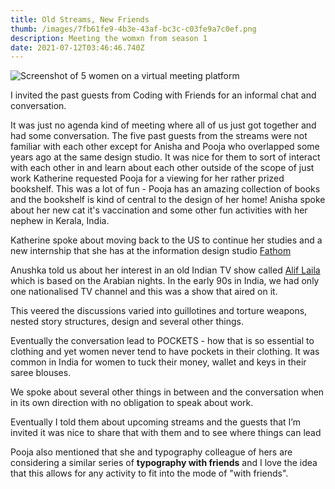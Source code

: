 ```yaml
---
title: Old Streams, New Friends
thumb: /images/7fb61fe9-4b3e-43af-bc3c-c03fe9a7c0ef.png
description: Meeting the womxn from season 1
date: 2021-07-12T03:46:46.740Z
---
```

![Screenshot of 5 women on a virtual meeting platform](/images/7fb61fe9-4b3e-43af-bc3c-c03fe9a7c0ef.png "Past Coding with Friends guests")

I invited the past guests from Coding with Friends for an informal chat and conversation. 

It was just no agenda kind of meeting where all of us just got together and had some conversation. The five past guests from the streams were not familiar with each other except for Anisha and Pooja who overlapped some years ago at the same design studio. It was nice for them to sort of interact with each other in and learn about each other outside of the scope of just work Katherine requested Pooja for a viewing for her rather prized bookshelf. This was a lot of fun - Pooja has an amazing collection of books and the bookshelf is kind of central to the design of her home! Anisha spoke about her new cat it's vaccination and some other fun activities with her nephew in Kerala, India.

Katherine spoke about moving back to the US to continue her studies and a new internship that she has at the information design studio [Fathom](https://fathom.info/)

Anushka told us about her interest in an old Indian TV show called [Alif Laila](https://en.wikipedia.org/wiki/Alif_Laila) which is based on the Arabian nights. In the early 90s in India, we had only one nationalised TV channel and this was a show that aired on it. 

This veered the discussions varied into guillotines and torture weapons, nested story structures, design and several other things. 

Eventually the conversation lead to POCKETS - how that is so essential to clothing and yet women never tend to have pockets in their clothing. It was common in India for women to tuck their money, wallet and keys in their saree blouses. 

We spoke about several other things in between and the conversation when in its own direction with no obligation to speak about work.

Eventually I told them about upcoming streams and the guests that I’m invited it was nice to share that with them and to see where things can lead

Pooja also mentioned that she and typography colleague of hers are considering a similar series of **typography with friends** and I love the idea that this allows for any activity to fit into the mode of "with friends".